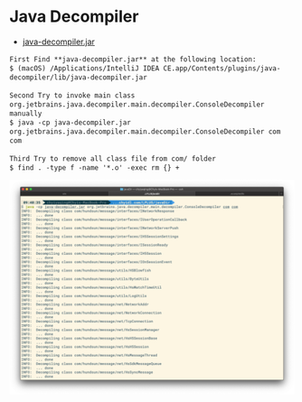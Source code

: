 Java Decompiler
===============

- [java-decompiler.jar](/root/java/javaPrj/java-decompiler.jar)

```
First Find **java-decompiler.jar** at the following location: 
$ (macOS) /Applications/IntelliJ IDEA CE.app/Contents/plugins/java-decompiler/lib/java-decompiler.jar

Second Try to invoke main class org.jetbrains.java.decompiler.main.decompiler.ConsoleDecompiler manually 
$ java -cp java-decompiler.jar org.jetbrains.java.decompiler.main.decompiler.ConsoleDecompiler com com 

Third Try to remove all class file from com/ folder 
$ find . -type f -name '*.o' -exec rm {} + 
```
![java-decompile png](/imgs/java/java-decompile.png?raw=true)
